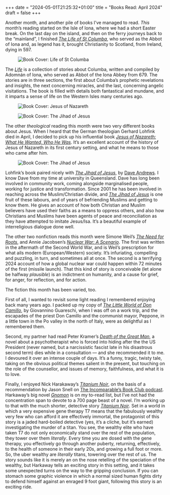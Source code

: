 +++
date = "2024-05-01T21:25:32+01:00"
title = "Books Read: April 2024"
draft = false
+++

Another month, and another pile of books I’ve managed to read. *This* month’s reading started on the Isle of Iona, where we had a short Easter break. On the last day on the island, and then on the ferry journeys back to the “mainland”, I finished [*The Life of St Columba*](https://uk.bookshop.org/p/books/life-of-st-columba-adomnan-of-iona/433552?ean=9780140444629), who served as the Abbot of Iona and, as legend has it, brought Christianity to Scotland, from Ireland, dying in 597. 

<!--more-->

<figure class="figure w-25 float-end m-1">
    <img src="/images/covers-april/cvr-adomnan-of-iona.jpg" class="figure-img img-fluid rounded img-thumbnail" alt="Book Cover: Life of St Columba">
</figure>

The [*Life*](https://uk.bookshop.org/p/books/life-of-st-columba-adomnan-of-iona/433552?ean=9780140444629) is a collection of stories about Columba, written and compiled by Adomnán of Iona, who served as Abbot of the Iona Abbey from 679. The stories are in three sections, the first about Columba’s prophetic revelations and insights, the next concerning miracles, and the last, concerning angelic visitations. The book is filled with details both fantastical and mundane, and it imparts a sense of life on the Western Isles many centuries ago.

<figure class="figure w-25 float-start m-1">
    <img src="/images/covers-april/cvr-jesus-of-nazareth.jpg" class="figure-img img-fluid rounded img-thumbnail" alt="Book Cover: Jesus of Nazareth">
</figure>

<figure class="figure w-25 float-end m-1">
    <img src="/images/covers-april/cvr-the-jihad-of-jesus.jpg" class="figure-img img-fluid rounded img-thumbnail" alt="Book Cover: The Jihad of Jesus">
</figure>

The other *theological* reading this month were two very different books about
Jesus. When I heard that the German theologian Gerhard Lohfink died in April, I
decided to pick up his influential book [*Jesus of Nazareth: What He Wanted,
Who He
Was*](https://uk.bookshop.org/p/books/jesus-of-nazareth-what-he-wanted-who-he-was-gerhard-lohfink/807075?ean=9780814683088).
It’s an excellent account of the history of Jesus of Nazareth in its first
century setting, and what he means to those who came after him. 

<figure class="figure w-25 float-end m-1">
    <img src="/images/covers-april/cvr-the-jihad-of-jesus.jpg" class="figure-img img-fluid rounded img-thumbnail" alt="Book Cover: The Jihad of Jesus">
</figure>

Lohfink’s book paired
nicely with [*The Jihad of
Jesus*](https://uk.bookshop.org/p/books/the-jihad-of-jesus-the-sacred-nonviolent-struggle-for-justice-dave-andrews/2975069?ean=9781498217743),
by [Dave Andrews](https://www.daveandrews.com.au/). I know Dave from my time at
university in Queensland. Dave has long been involved in community work, coming
alongside marginalised people, working for justice and transformation. Since
2001 he has been involved in reaching across the Muslim/Christian divide, and
[*The Jihad of
Jesus*](https://uk.bookshop.org/p/books/the-jihad-of-jesus-the-sacred-nonviolent-struggle-for-justice-dave-andrews/2975069?ean=9781498217743)
is one fruit of these labours, and of years of befriending Muslims and getting
to know them. He gives an account of how both Christian and Muslim believers
have used their faiths as a means to oppress others, and also how Christians
and Muslims have been agents of peace and reconciliation as they have attempted
to imitate Jesus/Isa. It’s a beautiful example of interreligious dialogue done
well.

The other two nonfiction reads this month were Simone Weil’s [*The Need for Roots*](https://uk.bookshop.org/p/books/the-need-for-roots-prelude-to-a-declaration-of-duties-towards-mankind-simone-weil/956068), and Annie Jacobsen’s [*Nuclear War: A Scenario*](https://uk.bookshop.org/p/books/nuclear-war-a-scenario-annie-jacobsen/7598736?ean=9781911709596). The first was written in the aftermath of the Second World War, and is Weil’s prescription for what ails modern (European/Western) society. It’s infuriating, compelling and puzzling, in turn, and sometimes all at once. The second is a terrifying 2024 account of how a global nuclear war could happen within 72 minutes of the first (missile launch). That this kind of story is conceivable (let alone be halfway *plausible*) is an indictment on humanity, and a cause for grief, for anger, for reflection, and for action.

The fiction this month has been varied, too. 

First of all, I wanted to revisit some light reading I remembered enjoying back many years ago. I packed up my copy of [*The Little World of Don Camillo*](https://www.amazon.co.uk/Little-World-Don-Camillo-No/dp/1900064073/consequentlyorg), by Giovannino Guareschi, when I was off on a work trip, and the escapades of the priest Don Camillo and the communist mayor, Peppone, in a little town in the Po valley in the north of Italy, were as delightful as I remembered them. 

Second, my partner had read Peter Kramer’s [*Death of the Great Man*](https://uk.bookshop.org/p/books/death-of-the-great-man-a-novel-peter-d-kramer/7400832?ean=9781637587966), a novel about a psychotherapist who is forced into hiding after the the US President (never named, but a narcissistic fascist late in his disastrous second term) dies while in a consultation — and she recommended it to me. I devoured it over an intense couple of days. It’s a funny, tragic, twisty tale, taking on the obvious political themes salient in the present, but touching on the role of the counsellor, and issues of memory, faithfulness, and what it is to love. 

Finally, I enjoyed Nick Harakaway’s [*Titanium Noir*](https://uk.bookshop.org/p/books/titanium-noir-nick-harkaway/7251042), on the basis of a recommendation by Jason Snell on [The Incomparable’s Book Club podcast](https://www.theincomparable.com/theincomparable/711/). Harkaway’s big novel [*Gnomon*](https://uk.bookshop.org/p/books/gnomon-nick-harkaway/1671917?ean=9781786090096) is on my to-read list, but I’ve not had the concentration span to devote to a 700 page beast of a novel. I’m working up to that with the much shorter, detective story [*Titanium Noir*](https://uk.bookshop.org/p/books/titanium-noir-nick-harkaway/7251042). Set in a world in which a very expensive gene therapy T7 means that the fabulously wealthy very few who can afford it are effectively immortal, the protagonist of this story is a jaded hard-boiled detective (yes, it’s a cliche, but it’s earned) investigating the murder of a titan. You see, the wealthy elite who have taken T7 do not only economically stand over the rest of the population, they tower over them _literally_. Every time you are dosed with the gene therapy, you effectively go through another puberty, returning, effectively, to the health of someone in their early 20s, and growing a full foot or more. So, the uber wealthy are _literally_ titans, towering over the rest of us. The story sounds like it is merely an on the nose retelling of the speciation of the wealthy, but Harkaway tells an exciting story in this setting, and it takes some unexpected turns on the way to the gripping conclusion. If you can stomach some graphic violence in which a normal sized human fights dirty to defend himself against an enraged 9 foot giant, following this story is an exciting ride.

